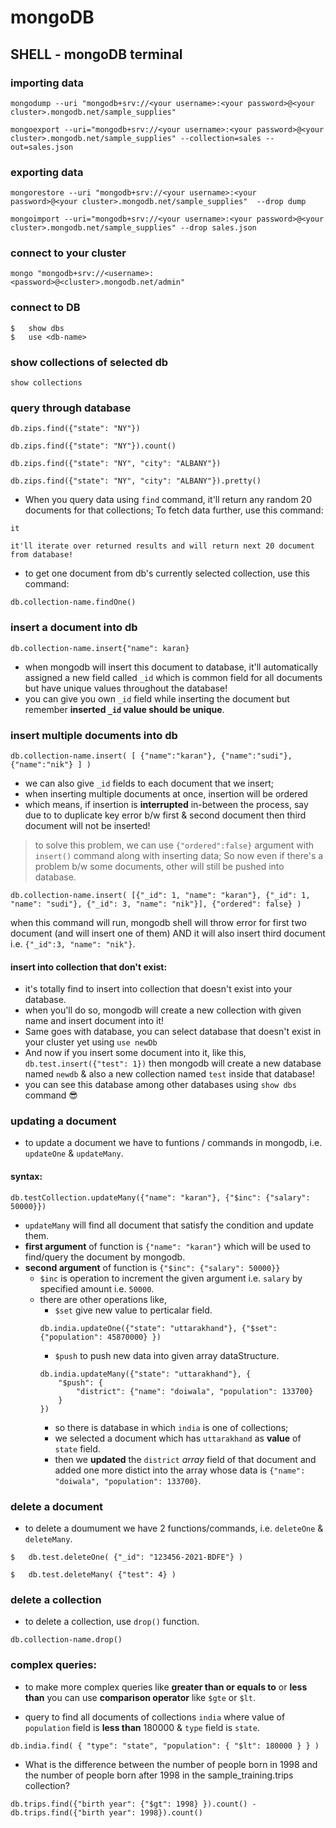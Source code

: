 #   mongoDB


##  SHELL - mongoDB terminal

###  importing data
```shell
mongodump --uri "mongodb+srv://<your username>:<your password>@<your cluster>.mongodb.net/sample_supplies"

mongoexport --uri="mongodb+srv://<your username>:<your password>@<your cluster>.mongodb.net/sample_supplies" --collection=sales --out=sales.json
```

###  exporting data
```shell
mongorestore --uri "mongodb+srv://<your username>:<your password>@<your cluster>.mongodb.net/sample_supplies"  --drop dump

mongoimport --uri="mongodb+srv://<your username>:<your password>@<your cluster>.mongodb.net/sample_supplies" --drop sales.json
```

###  connect to your cluster
```shell
mongo "mongodb+srv://<username>:<password>@<cluster>.mongodb.net/admin"
```

###   connect to DB
```shell
$   show dbs
$   use <db-name>
```

###     show collections of selected db
```shell
show collections
```

###     query through database
```shell
db.zips.find({"state": "NY"})
```

```shell
db.zips.find({"state": "NY"}).count()

db.zips.find({"state": "NY", "city": "ALBANY"})

db.zips.find({"state": "NY", "city": "ALBANY"}).pretty()
```

*   When you query data using `find` command, it'll return any random 20 documents for that collections;
    To fetch data further, use this command:
```shell
it
```
    it'll iterate over returned results and will return next 20 document from database!

*   to get one document from db's currently selected collection, use this command:
```shell
db.collection-name.findOne()
```

###     insert a document into db
```shell
db.collection-name.insert{"name": karan}
```

*   when mongodb will insert this document to database, it'll automatically assigned a new field called `_id` which is common field for all documents but have unique values throughout the database!
*   you can give you own `_id` field while inserting the document but remember **inserted `_id` value should be unique**.

###     insert multiple documents into db
```shell
db.collection-name.insert( [ {"name":"karan"}, {"name":"sudi"}, {"name":"nik"} ] )
```
*   we can also give `_id` fields to each document that we insert;
*   when inserting multiple documents at once, insertion will be ordered
*   which means, if insertion is **interrupted** in-between the process, say due to to duplicate key error b/w first & second document then third document will not be inserted!

>   to solve this problem, we can use `{"ordered":false}` argument with `insert()` command along with inserting data;
    So now even if there's a problem b/w some documents, other will still be pushed into database.

```shell
db.collection-name.insert( [{"_id": 1, "name": "karan"}, {"_id": 1, "name": "sudi"}, {"_id": 3, "name": "nik"}], {"ordered": false} )
```

when this command will run, mongodb shell will throw error for first two document (and will insert one of them) AND it will also insert third document i.e. `{"_id":3, "name": "nik"}`.

####   insert into collection that don't exist:

*   it's totally find to insert into collection that doesn't exist into your database.
*   when you'll do so, mongodb will create a new collection with given name and insert document into it!
*   Same goes with database, you can select database that doesn't exist in your cluster yet using `use newDb`
*   And now if you insert some document into it, like this, `db.test.insert({"test": 1})` then mongodb will create a new database named `newdb` & also a new collection named `test` inside that database!
*   you can see this database among other databases using `show dbs` command 😎


###     updating a document

*   to update a document we have to funtions / commands in mongodb, i.e. `updateOne` & `updateMany`.
####    syntax:
```shell
db.testCollection.updateMany({"name": "karan"}, {"$inc": {"salary": 50000}})
```
*   `updateMany` will find all document that satisfy the condition and update them.
*   **first argument** of function is `{"name": "karan"}` which will be used to find/query the document by mongodb.
*   **second argument** of function is `{"$inc": {"salary": 50000}}`
    *   `$inc` is operation to increment the given argument i.e. `salary` by specified amount i.e. `50000`.
    *   there are other operations like, 
        *   `$set` give new value to perticalar field.
        ```shell
        db.india.updateOne({"state": "uttarakhand"}, {"$set": {"population": 45870000} })
        ```
        *   `$push` to push new data into given array dataStructure.
        ```shell
        db.india.updateMany({"state": "uttarakhand"}, {
            "$push": {
                "district": {"name": "doiwala", "population": 133700}
            }
        })
        ```
        *   so there is database in which `india` is one of collections;
        *   we selected a document which has `uttarakhand` as **value** of `state` field.
        *   then we **updated** the `district` *array* field of that document and added one more distict into the array whose data is `{"name": "doiwala", "population": 133700}`.



###     delete a document

*   to delete a doumument we have 2 functions/commands, i.e. `deleteOne` & `deleteMany`.

```shell
$   db.test.deleteOne( {"_id": "123456-2021-BDFE"} )

$   db.test.deleteMany( {"test": 4} )
```


###     delete a collection

*   to delete a collection, use `drop()` function.

```shell
db.collection-name.drop()
```

###     complex queries:

*   to make more complex queries like **greater than or equals to** or **less than** you can use **comparison operator** like `$gte` or `$lt`.

*   query to find all documents of collections `india` where value of `population` field is **less than** 180000 & `type` field is `state`.
```shell
db.india.find( { "type": "state", "population": { "$lt": 180000 } } )
```

*   What is the difference between the number of people born in 1998 and the number of people born after 1998 in the sample_training.trips collection?
```shell
db.trips.find({"birth year": {"$gt": 1998} }).count() - db.trips.find({"birth year": 1998}).count()
```